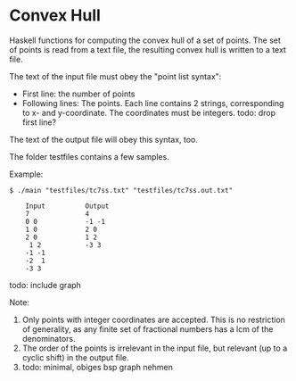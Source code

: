# Convex Hull
Haskell functions for computing the convex hull of a set of points. 
The set of points is read from a text file, the resulting convex hull is
written to a text file.

The text of the input file must obey the "point list syntax":
* First line: the number of points
* Following lines: The points. Each line contains 2 strings, corresponding to x- and y-coordinate. The coordinates must be integers.
todo: drop first line?

The text of the output file will obey this syntax, too.

The folder testfiles contains a few samples.

Example: 
```
$ ./main "testfiles/tc7ss.txt" "testfiles/tc7ss.out.txt"

    Input          Output
    7              4
    0 0            -1 -1
    1 0            2 0
    2 0            1 2
     1 2           -3 3
    -1 -1 
    -2  1
    -3 3
```
todo: include graph

Note: 
1. Only points with integer coordinates are accepted. This is no restriction of generality, as any finite set of fractional numbers has a lcm of the denominators.
2. The order of the points is irrelevant in the input file, but relevant (up to a cyclic shift) in the output file.
3. todo: minimal, obiges bsp graph nehmen


